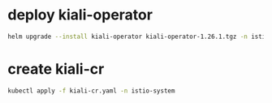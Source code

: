 # deploy kiali-operator

```bash
helm upgrade --install kiali-operator kiali-operator-1.26.1.tgz -n istio-system -f custom-values-kiali.yaml -n istio-system
```

# create kiali-cr

```bash
kubectl apply -f kiali-cr.yaml -n istio-system
```